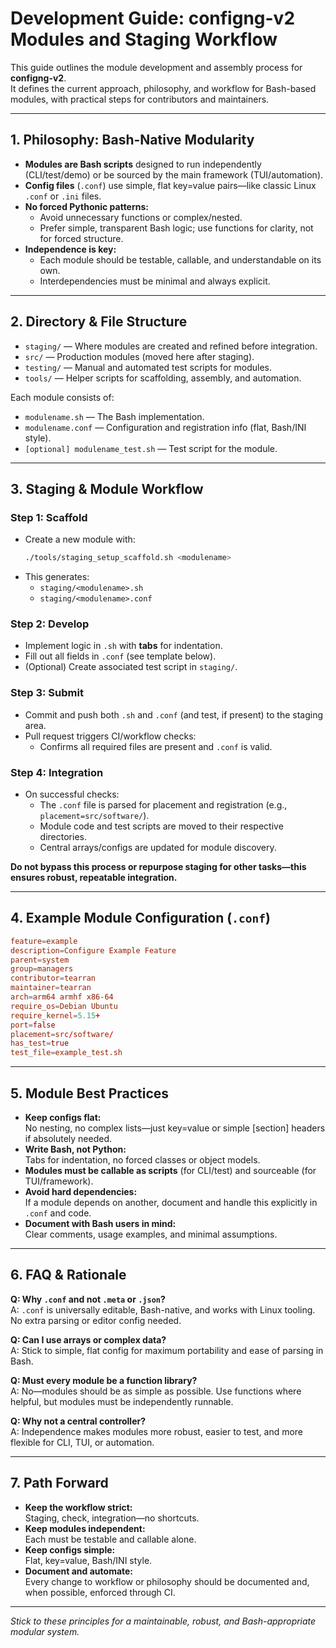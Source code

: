# Development Guide: configng-v2 Modules and Staging Workflow

This guide outlines the module development and assembly process for **configng-v2**.  
It defines the current approach, philosophy, and workflow for Bash-based modules, with practical steps for contributors and maintainers.

---

## 1. Philosophy: Bash-Native Modularity

- **Modules are Bash scripts** designed to run independently (CLI/test/demo) or be sourced by the main framework (TUI/automation).
- **Config files** (`.conf`) use simple, flat key=value pairs—like classic Linux `.conf` or `.ini` files.
- **No forced Pythonic patterns:**  
	- Avoid unnecessary functions or complex/nested.
	- Prefer simple, transparent Bash logic; use functions for clarity, not for forced structure.
- **Independence is key:**  
	- Each module should be testable, callable, and understandable on its own.
	- Interdependencies must be minimal and always explicit.

---

## 2. Directory & File Structure

- `staging/` — Where modules are created and refined before integration.
- `src/` — Production modules (moved here after staging).
- `testing/` — Manual and automated test scripts for modules.
- `tools/` — Helper scripts for scaffolding, assembly, and automation.

Each module consists of:
- `modulename.sh` — The Bash implementation.
- `modulename.conf` — Configuration and registration info (flat, Bash/INI style).
- `[optional] modulename_test.sh` — Test script for the module.

---

## 3. Staging & Module Workflow

### Step 1: Scaffold

- Create a new module with:
	```sh
	./tools/staging_setup_scaffold.sh <modulename>
	```
- This generates:
	- `staging/<modulename>.sh`
	- `staging/<modulename>.conf`

### Step 2: Develop

- Implement logic in `.sh` with **tabs** for indentation.
- Fill out all fields in `.conf` (see template below).
- (Optional) Create associated test script in `staging/`.

### Step 3: Submit

- Commit and push both `.sh` and `.conf` (and test, if present) to the staging area.
- Pull request triggers CI/workflow checks:
	- Confirms all required files are present and `.conf` is valid.

### Step 4: Integration

- On successful checks:
	- The `.conf` file is parsed for placement and registration (e.g., `placement=src/software/`).
	- Module code and test scripts are moved to their respective directories.
	- Central arrays/configs are updated for module discovery.

**Do not bypass this process or repurpose staging for other tasks—this ensures robust, repeatable integration.**

---

## 4. Example Module Configuration (`.conf`)

```conf name=staging/example_module.conf
feature=example
description=Configure Example Feature
parent=system
group=managers
contributor=tearran
maintainer=tearran
arch=arm64 armhf x86-64
require_os=Debian Ubuntu
require_kernel=5.15+
port=false
placement=src/software/
has_test=true
test_file=example_test.sh
```

---

## 5. Module Best Practices

- **Keep configs flat:**  
	No nesting, no complex lists—just key=value or simple [section] headers if absolutely needed.
- **Write Bash, not Python:**  
	Tabs for indentation, no forced classes or object models.
- **Modules must be callable as scripts** (for CLI/test) and sourceable (for TUI/framework).
- **Avoid hard dependencies:**  
	If a module depends on another, document and handle this explicitly in `.conf` and code.
- **Document with Bash users in mind:**  
	Clear comments, usage examples, and minimal assumptions.

---

## 6. FAQ & Rationale

**Q: Why `.conf` and not `.meta` or `.json`?**  
A: `.conf` is universally editable, Bash-native, and works with Linux tooling. No extra parsing or editor config needed.

**Q: Can I use arrays or complex data?**  
A: Stick to simple, flat config for maximum portability and ease of parsing in Bash.

**Q: Must every module be a function library?**  
A: No—modules should be as simple as possible. Use functions where helpful, but modules must be independently runnable.

**Q: Why not a central controller?**  
A: Independence makes modules more robust, easier to test, and more flexible for CLI, TUI, or automation.

---

## 7. Path Forward

- **Keep the workflow strict:**  
	Staging, check, integration—no shortcuts.
- **Keep modules independent:**  
	Each must be testable and callable alone.
- **Keep configs simple:**  
	Flat, key=value, Bash/INI style.
- **Document and automate:**  
	Every change to workflow or philosophy should be documented and, when possible, enforced through CI.

---

*Stick to these principles for a maintainable, robust, and Bash-appropriate modular system.*
